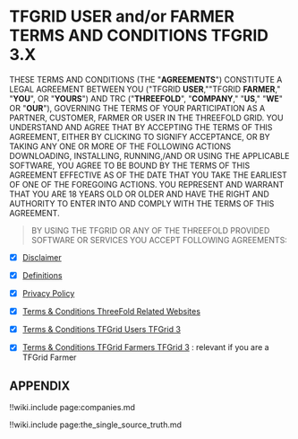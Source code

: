 # TFGRID USER and/or FARMER TERMS AND CONDITIONS TFGRID 3.X

THESE TERMS AND CONDITIONS (THE "**AGREEMENTS**") CONSTITUTE A LEGAL AGREEMENT BETWEEN YOU ("TFGRID **USER**,""TFGRID **FARMER**," "**YOU**", OR "**YOURS**") AND TRC ("**THREEFOLD**", "**COMPANY**," "**US**," "**WE**" OR "**OUR**"), GOVERNING THE TERMS OF YOUR PARTICIPATION AS A PARTNER, CUSTOMER, FARMER OR USER IN THE THREEFOLD GRID. YOU UNDERSTAND AND AGREE THAT BY ACCEPTING THE TERMS OF THIS AGREEMENT, EITHER BY CLICKING TO SIGNIFY ACCEPTANCE, OR BY TAKING ANY ONE OR MORE OF THE FOLLOWING ACTIONS DOWNLOADING, INSTALLING, RUNNING,/AND OR USING THE APPLICABLE SOFTWARE, YOU AGREE TO BE BOUND BY THE TERMS OF THIS AGREEMENT EFFECTIVE AS OF THE DATE THAT YOU TAKE THE EARLIEST OF ONE OF THE FOREGOING ACTIONS. YOU REPRESENT AND WARRANT THAT YOU ARE 18 YEARS OLD OR OLDER AND HAVE THE RIGHT AND AUTHORITY TO ENTER INTO AND COMPLY WITH THE TERMS OF THIS AGREEMENT.

> BY USING THE TFGRID OR ANY OF THE THREEFOLD PROVIDED SOFTWARE OR SERVICES YOU ACCEPT FOLLOWING AGREEMENTS:

- [X] [Disclaimer](disclaimer.md)
- [X] [Definitions](definitions_legal.md)
- [X] [Privacy Policy](privacypolicy.md)
- [X] [Terms & Conditions ThreeFold Related Websites](terms_conditions_websites.md)
- [X] [Terms & Conditions TFGrid Users TFGrid 3](terms_conditions_griduser.md)
- [X] [Terms & Conditions TFGrid Farmers TFGrid 3](terms_conditions_farmer3.md) : relevant if you are a TFGrid Farmer
 

## APPENDIX

!!wiki.include page:companies.md

!!wiki.include page:the_single_source_truth.md
